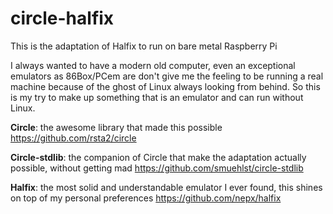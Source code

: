 # circle-halfix
This is the adaptation of Halfix to run on bare metal Raspberry Pi

I always wanted to have a modern old computer, even an exceptional emulators as 86Box/PCem are don't give me the feeling to be running a real machine because of the ghost of Linux always looking from behind.
So this is my try to make up something that is an emulator and can run without Linux.

**Circle**: the awesome library that made this possible
https://github.com/rsta2/circle

**Circle-stdlib**: the companion of Circle that make the adaptation actually possible, without getting mad
https://github.com/smuehlst/circle-stdlib

**Halfix**: the most solid and understandable emulator I ever found, this shines on top of my personal preferences
https://github.com/nepx/halfix
